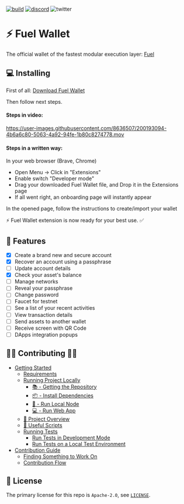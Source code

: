 [![build](https://github.com/FuelLabs/fuels-wallet/actions/workflows/gh-pages.yml/badge.svg)](https://github.com/FuelLabs/fuels-wallet/actions/workflows/gh-pages.yml)
[![discord](https://img.shields.io/badge/chat%20on-discord-orange?&logo=discord&logoColor=ffffff&color=7389D8&labelColor=6A7EC2)](https://discord.gg/xfpK4Pe)
![twitter](https://img.shields.io/twitter/follow/SwayLang?style=social)

# ⚡️ Fuel Wallet

The official wallet of the fastest modular execution layer: [Fuel](https://fuel.network/)

## 💻 Installing

First of all: [Download Fuel Wallet](https://fuels-wallet.vercel.app/preview/fuel-wallet.zip)

Then follow next steps.

#### Steps in video:



https://user-images.githubusercontent.com/8636507/200193094-4b6a6c80-5063-4a92-94fe-1b80c8274778.mov





#### Steps in a written way:

In your web browser (Brave, Chrome)
- Open Menu -> Click in "Extensions"
- Enable switch "Developer mode"
- Drag your downloaded Fuel Wallet file, and Drop it in the Extensions page
- If all went right, an onboarding page will instantly appear

In the opened page, follow the instructions to create/import your wallet

⚡️ Fuel Wallet extension is now ready for your best use. ✅

## 🧰 Features

- [x] Create a brand new and secure account
- [x] Recover an account using a passphrase
- [ ] Update account details
- [x] Check your asset's balance
- [ ] Manage networks
- [ ] Reveal your passphrase
- [ ] Change password
- [ ] Faucet for testnet
- [ ] See a list of your recent activities
- [ ] View transaction details
- [ ] Send assets to another wallet
- [ ] Receive screen with QR Code
- [ ] DApps integration popups

## 🦸‍♀️ Contributing 🦸‍♂️

- [Getting Started](./docs/GETTING_STARTED.md)
  - [Requirements](./docs/GETTING_STARTED.md#requirements)
  - [Running Project Locally](./docs/GETTING_STARTED.md#running-project-locally)
    - [📚 - Getting the Repository](./docs/GETTING_STARTED.md#---getting-the-repository)
    - [📦 - Install Dependencies](./docs/GETTING_STARTED.md#---install-dependencies)
    - [📒 - Run Local Node](./docs/GETTING_STARTED.md#---run-local-node)
    - [💻 - Run Web App](./docs/GETTING_STARTED.md#---run-web-app)
  - [📗 Project Overview](./docs/GETTING_STARTED.md#-project-overview)
  - [🧰 Useful Scripts](./docs/GETTING_STARTED.md#-useful-scripts)
  - [Running Tests](./docs/GETTING_STARTED.md#running-tests)
    - [Run Tests in Development Mode](./docs/GETTING_STARTED.md#run-tests-in-development-mode)
    - [Run Tests on a Local Test Environment](./docs/GETTING_STARTED.md#run-tests-on-a-local-test-environment)
- [Contribution Guide](./docs/CONTRIBUTING.md)
  - [Finding Something to Work On](./docs/CONTRIBUTING.md#finding-something-to-work-on)
  - [Contribution Flow](./docs/CONTRIBUTING.md#contribution-flow)

## 📜 License

The primary license for this repo is `Apache-2.0`, see [`LICENSE`](./LICENSE).
